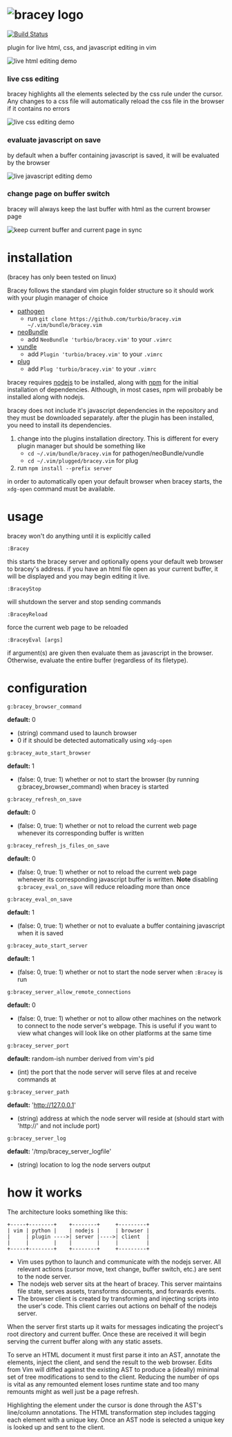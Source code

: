 # ![bracey logo](readme_images/logo.png)  
[![Build Status](https://travis-ci.org/turbio/bracey.vim.svg?branch=master)](https://travis-ci.org/turbio/bracey.vim)

plugin for live html, css, and javascript editing in vim

![live html editing demo](readme_images/demo1.gif)

### live css editing
bracey highlights all the elements selected by the css rule under the cursor.
Any changes to a css file will automatically reload the css file in the browser if it contains no errors

![live css editing demo](readme_images/demo2.gif)

### evaluate javascript on save
by default when a buffer containing javascript is saved, it will be evaluated by the browser

![live javascript editing demo](readme_images/demo3.gif)

### change page on buffer switch
bracey will always keep the last buffer with html as the current browser page

![keep current buffer and current page in sync](readme_images/demo4.gif)

# installation
(bracey has only been tested on linux)

Bracey follows the standard vim plugin folder structure so it should work with
your plugin manager of choice
* [pathogen](https://github.com/tpope/vim-pathogen)
  * run `git clone https://github.com/turbio/bracey.vim ~/.vim/bundle/bracey.vim`
* [neoBundle](https://github.com/Shougo/neobundle.vim)
  * add `NeoBundle 'turbio/bracey.vim'` to your `.vimrc`
* [vundle](https://github.com/VundleVim/Vundle.vim)
  * add `Plugin 'turbio/bracey.vim'` to your `.vimrc`
* [plug](https://github.com/junegunn/vim-plug)
  * add `Plug 'turbio/bracey.vim'` to your `.vimrc`

bracey requires [nodejs](http://nodejs.org/) to be installed,
along with [npm](https://npmjs.com) for the initial installation of dependencies.
Although, in most cases, npm will probably be installed along with nodejs.

bracey does not include it's javascript dependencies in the repository and they
must be downloaded separately. after the plugin has been installed, you need to
install its dependencies.

1. change into the plugins installation directory. This is different for every
   plugin manager but should be something like
   * `cd ~/.vim/bundle/bracey.vim` for pathogen/neoBundle/vundle
   * `cd ~/.vim/plugged/bracey.vim` for plug
2. run `npm install --prefix server`

in order to automatically open your default browser when bracey starts, the
`xdg-open` command must be available.

# usage
bracey won't do anything until it is explicitly called

```
:Bracey
```
this starts the bracey server and optionally opens your default web browser to
bracey's address. if you have an html file open as your current buffer, it will
be displayed and you may begin editing it live.

```
:BraceyStop
```
will shutdown the server and stop sending commands

```
:BraceyReload
```
force the current web page to be reloaded

```
:BraceyEval [args]
```
if argument(s) are given then evaluate them as javascript in the browser.
Otherwise, evaluate the entire buffer (regardless of its filetype).

# configuration
```
g:bracey_browser_command
```
**default:** 0
* (string) command used to launch browser
* 0 if it should be detected automatically using `xdg-open`

```
g:bracey_auto_start_browser
```
**default:** 1
* (false: 0, true: 1) whether or not to start the browser (by running g:bracey_browser_command) when bracey is started

```
g:bracey_refresh_on_save
```
**default:** 0
* (false: 0, true: 1) whether or not to reload the current web page whenever its corresponding buffer is written

```
g:bracey_refresh_js_files_on_save
```
**default:** 0
* (false: 0, true: 1) whether or not to reload the current web page whenever its corresponding javascript buffer is written. **Note** disabling `g:bracey_eval_on_save` will reduce reloading more than once
```
g:bracey_eval_on_save
```
**default:** 1
* (false: 0, true: 1) whether or not to evaluate a buffer containing javascript when it is saved

```
g:bracey_auto_start_server
```
**default:** 1
* (false: 0, true: 1) whether or not to start the node server when `:Bracey` is run

```
g:bracey_server_allow_remote_connections
```
**default:** 0
* (false: 0, true: 1) whether or not to allow other machines on the network to connect to the node server's webpage. This is useful if you want to view what changes will look like on other platforms at the same time

```
g:bracey_server_port
```
**default:** random-ish number derived from vim's pid
* (int) the port that the node server will serve files at and receive commands at

```
g:bracey_server_path
```
**default:** 'http://127.0.0.1'
* (string) address at which the node server will reside at (should start with 'http://' and not include port)

```
g:bracey_server_log
```
**default:** '/tmp/bracey_server_logfile'
* (string) location to log the node servers output

# how it works

The architecture looks something like this:

```
+-----+--------+    +--------+     +---------+
| vim | python |    | nodejs |     | browser |
|     | plugin ---->| server |---->| client  |
|     |        |    |        |     |         |
+-----+--------+    +--------+     +---------+
```

- Vim uses python to launch and communicate with the nodejs server. All relevant
  actions (cursor move, text change, buffer switch, etc.) are sent to the node
  server.
- The nodejs web server sits at the heart of bracey. This server maintains
  file state, serves assets, transforms documents, and forwards events.
- The browser client is created by transforming and injecting scripts into the
  user's code. This client carries out actions on behalf of the nodejs server.

When the server first starts up it waits for messages indicating the project's
root directory and current buffer. Once these are received it will begin serving
the current buffer along with any static assets.

To serve an HTML document it must first parse it into an AST, annotate the
elements, inject the client, and send the result to the web browser. Edits from
Vim will diffed against the existing AST to produce a (ideally) minimal set of
tree modifications to send to the client. Reducing the number of ops is vital
as any remounted element loses runtime state and too many remounts might as well
just be a page refresh.

Highlighting the element under the cursor is done through the AST's line/column
annotations. The HTML transformation step includes tagging each element with a
unique key. Once an AST node is selected a unique key is looked up and sent to
the client.
